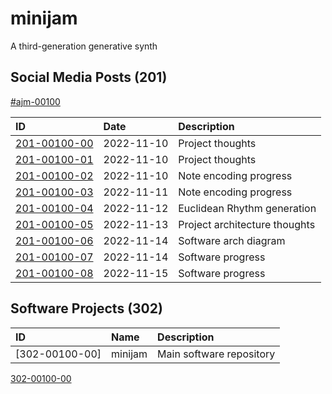 # minijam

A third-generation generative synth

## Social Media Posts (201)

[#ajm-00100](https://cohost.org/rc/tagged/ajm-00100)

| ID                | Date          | Description                   |
| :---              | :--           | :--                           |
| [201-00100-00]    | 2022-11-10    | Project thoughts              |
| [201-00100-01]    | 2022-11-10    | Project thoughts              |
| [201-00100-02]    | 2022-11-10    | Note encoding progress        |
| [201-00100-03]    | 2022-11-11    | Note encoding progress        |
| [201-00100-04]    | 2022-11-12    | Euclidean Rhythm generation   |
| [201-00100-05]    | 2022-11-13    | Project architecture thoughts |
| [201-00100-06]    | 2022-11-14    | Software arch diagram         |
| [201-00100-07]    | 2022-11-14    | Software progress             |
| [201-00100-08]    | 2022-11-15    | Software progress             |

[201-00100-00]: https://cohost.org/jamesmunns/post/247735-maybe-just-little-a
[201-00100-01]: https://cohost.org/jamesmunns/post/249397-me-i-will-work-on-s
[201-00100-02]: https://cohost.org/jamesmunns/post/252694-huh-i-guess-it-work
[201-00100-03]: https://cohost.org/jamesmunns/post/266569-music-code-progress
[201-00100-04]: https://cohost.org/jamesmunns/post/276695-a-simpler-way-to-cal
[201-00100-05]: https://cohost.org/jamesmunns/post/286011-focus-thinking
[201-00100-06]: https://cohost.org/jamesmunns/post/292698-more-synth-thinking
[201-00100-07]: https://cohost.org/jamesmunns/post/296675-a-little-more-synth
[201-00100-08]: https://cohost.org/jamesmunns/post/309767-not-totally-there-b

## Software Projects (302)

| ID                | Name          | Description                   |
| :---              | :--           | :--                           |
| [302-00100-00]    | minijam       | Main software repository      |

[302-00100-00](https://github.com/jamesmunns/minijam/)
